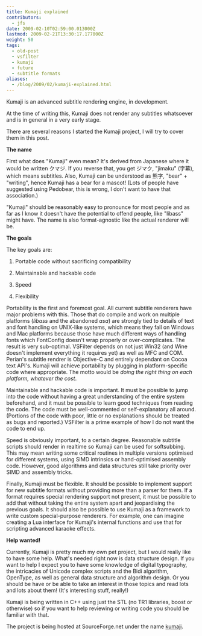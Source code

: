```yaml
---
title: Kumaji explained
contributors:
  - jfs
date: 2009-02-10T02:59:00.013000Z
lastmod: 2009-02-21T13:30:17.177000Z
weight: 50
tags:
  - old-post
  - vsfilter
  - kumaji
  - future
  - subtitle formats
aliases:
  - /blog/2009/02/kumaji-explained.html
---
```


Kumaji is an advanced subtitle rendering engine, in development.

At the time of writing this, Kumaji does not render any subtitles whatsoever and is in general in a very early stage.

There are several reasons I started the Kumaji project, I will try to cover them in this post.

**The name**

First what does "Kumaji" even mean? It's derived from Japanese where it would be written クマジ. If you reverse that, you get ジマク, "jimaku" (字幕), which means subtitles. Also, Kumaji can be understood as 熊字, "bear" + "writing", hence Kumaji has a bear for a mascot! (Lots of people have suggested using Pedobear, this is wrong, I don't want to have that association.)

"Kumaji" should be reasonably easy to pronounce for most people and as far as I know it doesn't have the potential to offend people, like "libass" might have. The name is also format-agnostic like the actual renderer will be.

**The goals**

The key goals are:

1. Portable code without sacrificing compatibility

1. Maintainable and hackable code

1. Speed

1. Flexibility

Portability is the first and foremost goal. All current subtitle renderers have major problems with this. Those that do compile and work on multiple platforms (*libass* and the abandoned *asa*) are strongly tied to details of text and font handling on UNIX-like systems, which means they fail on Windows and Mac platforms because those have much different ways of handling fonts which FontConfig doesn't wrap properly or over-complicates. The result is very sub-optimal. VSFilter depends on not just Win32 (and Wine doesn't implement everything it requires yet) as well as MFC and COM. Perian's subtitle rendrer is Objective-C and entirely dependant on Cocoa text API's. Kumaji will achieve portability by plugging in platform-specific code where appropriate. The motto would be *doing the right thing on each platform, whatever the cost*.

Maintainable and hackable code is important. It must be possible to jump into the code without having a great understanding of the entire system beforehand, and it must be possible to learn good techniques from reading the code. The code must be well-commented or self-explanatory all around. (Portions of the code with poor, little or no explanations should be treated as bugs and reported.) VSFilter is a prime example of how I do not want the code to end up.

Speed is obviously important, to a certain degree. Reasonable subtitle scripts should render in realtime so Kumaji can be used for softsubbing. This may mean writing some critical routines in multiple versions optimised for different systems, using SIMD intrinsics or hand-optimised assembly code. However, good algorithms and data structures still take priority over SIMD and assembly tricks.

Finally, Kumaji must be flexible. It should be possible to implement support for new subtitle formats without providing more than a parser for them. If a format requires special rendering support not present, it must be possible to add that without taking the entire system apart and jeopardising the previous goals. It should also be possible to use Kumaji as a framework to write custom special-purpose renderers. For example, one can imagine creating a Lua interface for Kumaji's internal functions and use that for scripting advanced karaoke effects.

**Help wanted!**

Currently, Kumaji is pretty much my own pet project, but I would really like to have some help. What's needed right now is data structure design. If you want to help I expect you to have some knowledge of digital typography, the intricacies of Unicode complex scripts and the Bidi algorithm, OpenType, as well as general data structure and algorithm design. Or you should be have or be able to take an interest in those topics and read lots and lots about them! (It's interesting stuff, really!)

Kumaji is being written in C++ using just the STL (no TR1 libraries, boost or otherwise) so if you want to help reviewing or writing code you should be familiar with that.

The project is being hosted at SourceForge.net under the name [kumaji](http://sourceforge.net/projects/kumaji/).
